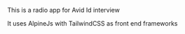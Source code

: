 This is a radio app for Avid Id interview

It uses AlpineJs with TailwindCSS as front end frameworks
